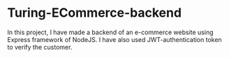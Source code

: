 # Turing-ECommerce-backend
In this project, I have made a backend of an e-commerce website using Express framework of NodeJS. I have also used JWT-authentication token to verify the customer.

